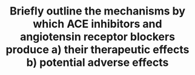 ---
title: "Briefly outline the mechanisms by which ACE inhibitors and angiotensin receptor blockers produce a) their therapeutic effects  b) potential adverse effects"
entityType: SAQ
exam: PEX
college: ANZCA
year: 2021
sitting: B
question: 2
passRate: 49
EC_expectedDomains:
- "the mechanisms by which ACE inhibitors and angiotensin receptor blockers interact with the renin-angiotensin-aldosterone system to mediate changes in medium to long term control of blood pressure, as well as important adverse effects relevant to the perioperative setting"
- "correct mechanisms of action of these drugs, particularly the effects of inhibition of Angiotensin II"
- "Effects on the sympathetic nervous system, peripheral vasculature and accurate descriptions of mechanisms of salt and water retention"
EC_errorsCommon:
- "stating that hypokalaemia and hyponatraemia were adverse effects"
- "omission of important adverse effects such as perioperative hypotension, hyperkalaemia and renal impairment"
- "stating that orthostatic hypotension was one of the adverse effects even though baroreceptor function and cardiovascular reflexes are preserved, and postural changes to blood pressure are unimpaired."
---